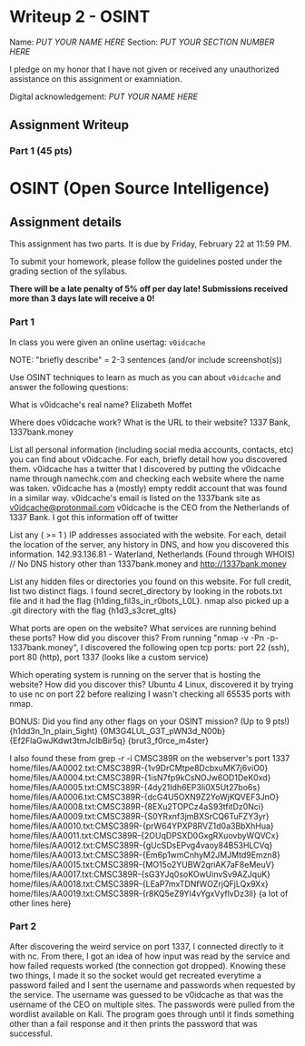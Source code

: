 # Writeup 2 - OSINT

Name: *PUT YOUR NAME HERE*
Section: *PUT YOUR SECTION NUMBER HERE*

I pledge on my honor that I have not given or received any unauthorized assistance on this assignment or examniation.

Digital acknowledgement: *PUT YOUR NAME HERE*

## Assignment Writeup

### Part 1 (45 pts)

OSINT (Open Source Intelligence)
======

## Assignment details

This assignment has two parts. It is due by Friday, February 22 at 11:59 PM.

To submit your homework, please follow the guidelines posted under the grading section of the syllabus.

**There will be a late penalty of 5% off per day late! Submissions received more than 3 days late will receive a 0!**

### Part 1

In class you were given an online usertag: `v0idcache`

NOTE: "briefly describe" = 2-3 sentences (and/or include screenshot(s))

Use OSINT techniques to learn as much as you can about `v0idcache` and answer the following questions:

What is v0idcache's real name?
Elizabeth Moffet
 
Where does v0idcache work? What is the URL to their website?
1337 Bank, 1337bank.money
 
List all personal information (including social media accounts, contacts, etc) you can find about v0idcache. For each, briefly detail how you discovered them.
v0idcache has a twitter that I discovered by putting the v0idcache name through namechk.com and checking each website where the name was taken.
v0idcache has a (mostly) empty reddit account that was found in a similar way.
v0idcache's email is listed on the 1337bank site as v0idcache@protonmail.com
v0idcache is the CEO from the Netherlands of 1337 Bank. I got this information off of twitter
 
List any ( >= 1 ) IP addresses associated with the website. For each, detail the location of the server, any history in DNS, and how you discovered this information.
142.93.136.81 - Waterland, Netherlands (Found through WHOIS) // No DNS history other than 1337bank.money and http://1337bank.money
 
List any hidden files or directories you found on this website. For full credit, list two distinct flags.
I found secret_directory by looking in the robots.txt file and it had the flag {h1ding_fil3s_in_r0bots_L0L}.
nmap also picked up a .git directory with the flag {h1d3_s3cret_glts}
 
What ports are open on the website? What services are running behind these ports? How did you discover this?
From running "nmap -v -Pn -p- 1337bank.money", I discovered the following open tcp ports:
port 22 (ssh), port 80 (http), port 1337 (looks like a custom service)
 
Which operating system is running on the server that is hosting the website? How did you discover this?
Ubuntu 4 Linux, discovered it by trying to use nc on port 22 before realizing I wasn't checking all 65535 ports with nmap.
 
BONUS: Did you find any other flags on your OSINT mission? (Up to 9 pts!)
{h1dd3n_1n_plain_5ight}
{0M3G4LUL_G3T_pWN3d_N00b}
{Ef2FlaGwJKdwt3tmJcIbBir5q}
{brut3_f0rce_m4ster}

I also found these from 
grep -r -i CMSC389R on the webserver's port 1337
home/files/AA0002.txt:CMSC389R-{1v9DrCMtpe8DcbxuMK7j6viO0}
home/files/AA0004.txt:CMSC389R-{1isN7fp9kCsNOJw6OD1DeK0xd}
home/files/AA0005.txt:CMSC389R-{4dy21Idh6EP3Ii0X5Ut27bo6s}
home/files/AA0006.txt:CMSC389R-{dcG4U5OXN9Z2YoWjKQVEF3JnO}
home/files/AA0008.txt:CMSC389R-{8EXu2TOPCz4aS93tfitDz0Nci}
home/files/AA0009.txt:CMSC389R-{S0YRxnf3jmBXSrCQ6TuFZY3yr}
home/files/AA0010.txt:CMSC389R-{prW64YPXP8RVZ1d0a3BbXhHua}
home/files/AA0011.txt:CMSC389R-{2OUqDPSXD0GxgRXuovbyWQVCx}
home/files/AA0012.txt:CMSC389R-{gUcSDsEPvg4vaoy84B53HLCVq}
home/files/AA0013.txt:CMSC389R-{Em6p1wmCnhyM2JMJMtd9Emzn8}
home/files/AA0015.txt:CMSC389R-{MO15o2YUBW2qriAK7aF8eMeuV}
home/files/AA0017.txt:CMSC389R-{sG3YJq0soKOwUinvSv9AZJquK}
home/files/AA0018.txt:CMSC389R-{LEaP7mxTDNfWOZrjQFjLQx9Xx}
home/files/AA0019.txt:CMSC389R-{r8KQ5eZ9Yl4vYgxVyflvDz3Il}
{a lot of other lines here}


### Part 2

After discovering the weird service on port 1337, I connected directly to it with nc. From there, I got an idea of how input was read by the service and how failed requests worked (the connection got dropped). Knowing these two things, I made it so the socket would get recreated everytime a password failed and I sent the username and passwords when requested by the service. The username was guessed to be v0idcache as that was the username of the CEO on multiple sites. The passwords were pulled from the wordlist available on Kali. The program goes through until it finds something other than a fail response and it then prints the password that was successful.

